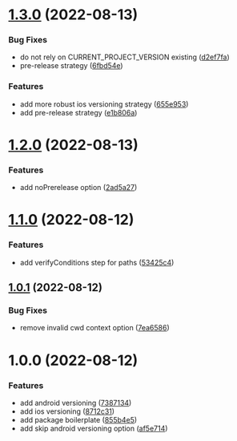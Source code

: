# [1.3.0](https://github.com/alexandermendes/semantic-release-react-native/compare/v1.2.0...v1.3.0) (2022-08-13)


### Bug Fixes

* do not rely on CURRENT_PROJECT_VERSION existing ([d2ef7fa](https://github.com/alexandermendes/semantic-release-react-native/commit/d2ef7fa190dba860fce23cd5c1ac0ff312397257))
* pre-release strategy ([6fbd54e](https://github.com/alexandermendes/semantic-release-react-native/commit/6fbd54e3921294703435328fcf22c431a7a77ce8))


### Features

* add more robust ios versioning strategy ([655e953](https://github.com/alexandermendes/semantic-release-react-native/commit/655e953f0b860eec7b078a66190c4f5b70acf3dd))
* add pre-release strategy ([e1b806a](https://github.com/alexandermendes/semantic-release-react-native/commit/e1b806a2473d614cd92fe7428ae65b58799dafa6))

# [1.2.0](https://github.com/alexandermendes/semantic-release-react-native/compare/v1.1.0...v1.2.0) (2022-08-13)


### Features

* add noPrerelease option ([2ad5a27](https://github.com/alexandermendes/semantic-release-react-native/commit/2ad5a271fba5a822e7ce11b6416b4ad5df863be9))

# [1.1.0](https://github.com/alexandermendes/semantic-release-react-native/compare/v1.0.1...v1.1.0) (2022-08-12)


### Features

* add verifyConditions step for paths ([53425c4](https://github.com/alexandermendes/semantic-release-react-native/commit/53425c4fe6294c95650ffb96da770ceae445c59e))

## [1.0.1](https://github.com/alexandermendes/semantic-release-react-native/compare/v1.0.0...v1.0.1) (2022-08-12)


### Bug Fixes

* remove invalid cwd context option ([7ea6586](https://github.com/alexandermendes/semantic-release-react-native/commit/7ea6586dfa0bf2dc398a8167b42dcd27a31360b5))

# 1.0.0 (2022-08-12)


### Features

* add android versioning ([7387134](https://github.com/alexandermendes/semantic-release-react-native/commit/738713469afe8a39a4fcffdd20189c3b3ecc42a8))
* add ios versioning ([8712c31](https://github.com/alexandermendes/semantic-release-react-native/commit/8712c31485748f51d4967229128bbc3e09d9fb45))
* add package boilerplate ([855b4e5](https://github.com/alexandermendes/semantic-release-react-native/commit/855b4e5df94cb0e245ae8c21a84d10eaf526c215))
* add skip android versioning option ([af5e714](https://github.com/alexandermendes/semantic-release-react-native/commit/af5e71432076c662d290875d48ab24b4d31a7d64))
